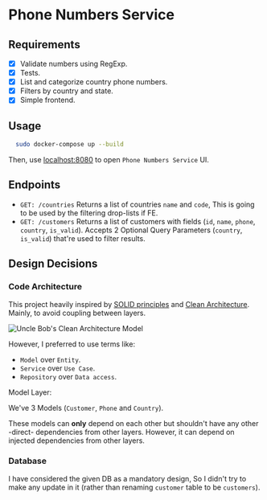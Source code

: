 # Phone Numbers Service

## Requirements

- [X] Validate numbers using RegExp.
- [X] Tests.
- [X] List and categorize country phone numbers.
- [X] Filters by country and state.
- [X] Simple frontend.

## Usage

```bash
  sudo docker-compose up --build
```

Then, use [localhost:8080](http://localhost:8080/) to open `Phone Numbers Service` UI.

## Endpoints

- `GET: /countries` Returns a list of countries `name` and `code`, This is going to be used by the filtering drop-lists if FE.
- `GET: /customers` Returns a list of customers with fields (`id`, `name`, `phone`, `country`, `is_valid`). Accepts 2 Optional Query Parameters (`country`, `is_valid`) that're used to filter results.

## Design Decisions

### Code Architecture
This project heavily inspired by [SOLID principles](https://en.wikipedia.org/wiki/SOLID) and [Clean Architecture](https://blog.cleancoder.com/uncle-bob/2012/08/13/the-clean-architecture.html). Mainly, to avoid coupling between layers.

![Uncle Bob's Clean Architecture Model](https://blog.cleancoder.com/uncle-bob/images/2012-08-13-the-clean-architecture/CleanArchitecture.jpg)

However, I preferred to use terms like:
- `Model` over `Entity`.
- `Service` over `Use Case`.
- `Repository` over `Data access`.

Model Layer:

  We've 3 Models (`Customer`, `Phone` and `Country`).
  
  These models can **only** depend on each other but shouldn't have any other -direct- dependencies from other layers. However, it can depend on injected dependencies from other layers.

### Database
I have considered the given DB as a mandatory design, So I didn't try to make any update in it (rather than renaming `customer` table to be `customers`).
